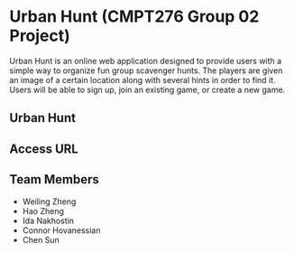 # Urban Hunt (CMPT276 Group 02 Project)
Urban Hunt is an online web application designed to provide users with a simple way to organize fun group scavenger hunts. The players are given an image of a certain location along with several hints in order to find it. Users will be able to sign up, join an existing game, or create a new game.

## Urban Hunt
## Access URL

## Team Members
- Weiling Zheng
- Hao Zheng
- Ida Nakhostin
- Connor Hovanessian  
- Chen Sun
